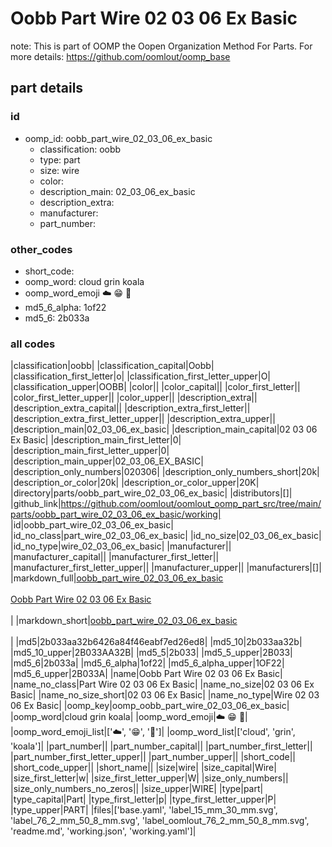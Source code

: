 # Oobb Part Wire 02 03 06 Ex Basic  

note: This is part of OOMP the Oopen Organization Method For Parts. For more details: https://github.com/oomlout/oomp_base

##  part details





### id
* oomp_id: oobb_part_wire_02_03_06_ex_basic
  * classification: oobb
  * type: part
  * size: wire
  * color: 
  * description_main: 02_03_06_ex_basic
  * description_extra: 
  * manufacturer: 
  * part_number: 

### other_codes
* short_code: 
* oomp_word: cloud grin koala
* oomp_word_emoji :cloud: :grin: :koala:
* md5_6_alpha: 1of22
* md5_6: 2b033a

### all codes 
|classification|oobb|
|classification_capital|Oobb|
|classification_first_letter|o|
|classification_first_letter_upper|O|
|classification_upper|OOBB|
|color||
|color_capital||
|color_first_letter||
|color_first_letter_upper||
|color_upper||
|description_extra||
|description_extra_capital||
|description_extra_first_letter||
|description_extra_first_letter_upper||
|description_extra_upper||
|description_main|02_03_06_ex_basic|
|description_main_capital|02 03 06 Ex Basic|
|description_main_first_letter|0|
|description_main_first_letter_upper|0|
|description_main_upper|02_03_06_EX_BASIC|
|description_only_numbers|020306|
|description_only_numbers_short|20k|
|description_or_color|20k|
|description_or_color_upper|20K|
|directory|parts/oobb_part_wire_02_03_06_ex_basic|
|distributors|[]|
|github_link|https://github.com/oomlout/oomlout_oomp_part_src/tree/main/parts/oobb_part_wire_02_03_06_ex_basic/working|
|id|oobb_part_wire_02_03_06_ex_basic|
|id_no_class|part_wire_02_03_06_ex_basic|
|id_no_size|02_03_06_ex_basic|
|id_no_type|wire_02_03_06_ex_basic|
|manufacturer||
|manufacturer_capital||
|manufacturer_first_letter||
|manufacturer_first_letter_upper||
|manufacturer_upper||
|manufacturers|[]|
|markdown_full|[oobb_part_wire_02_03_06_ex_basic](https://github.com/oomlout/oomlout_oomp_part_src/tree/main/parts/oobb_part_wire_02_03_06_ex_basic/working)<br>[](https://github.com/oomlout/oomlout_oomp_part_src/tree/main/parts/oobb_part_wire_02_03_06_ex_basic/working)<br>[Oobb Part Wire 02 03 06 Ex Basic](https://github.com/oomlout/oomlout_oomp_part_src/tree/main/parts/oobb_part_wire_02_03_06_ex_basic/working)<br><br>|
|markdown_short|[oobb_part_wire_02_03_06_ex_basic](https://github.com/oomlout/oomlout_oomp_part_src/tree/main/parts/oobb_part_wire_02_03_06_ex_basic/working)<br><br>|
|md5|2b033aa32b6426a84f46eabf7ed26ed8|
|md5_10|2b033aa32b|
|md5_10_upper|2B033AA32B|
|md5_5|2b033|
|md5_5_upper|2B033|
|md5_6|2b033a|
|md5_6_alpha|1of22|
|md5_6_alpha_upper|1OF22|
|md5_6_upper|2B033A|
|name|Oobb Part Wire 02 03 06 Ex Basic|
|name_no_class|Part Wire 02 03 06 Ex Basic|
|name_no_size|02 03 06 Ex Basic|
|name_no_size_short|02 03 06 Ex Basic|
|name_no_type|Wire 02 03 06 Ex Basic|
|oomp_key|oomp_oobb_part_wire_02_03_06_ex_basic|
|oomp_word|cloud grin koala|
|oomp_word_emoji|:cloud: :grin: :koala:|
|oomp_word_emoji_list|[':cloud:', ':grin:', ':koala:']|
|oomp_word_list|['cloud', 'grin', 'koala']|
|part_number||
|part_number_capital||
|part_number_first_letter||
|part_number_first_letter_upper||
|part_number_upper||
|short_code||
|short_code_upper||
|short_name||
|size|wire|
|size_capital|Wire|
|size_first_letter|w|
|size_first_letter_upper|W|
|size_only_numbers||
|size_only_numbers_no_zeros||
|size_upper|WIRE|
|type|part|
|type_capital|Part|
|type_first_letter|p|
|type_first_letter_upper|P|
|type_upper|PART|
|files|['base.yaml', 'label_15_mm_30_mm.svg', 'label_76_2_mm_50_8_mm.svg', 'label_oomlout_76_2_mm_50_8_mm.svg', 'readme.md', 'working.json', 'working.yaml']|
